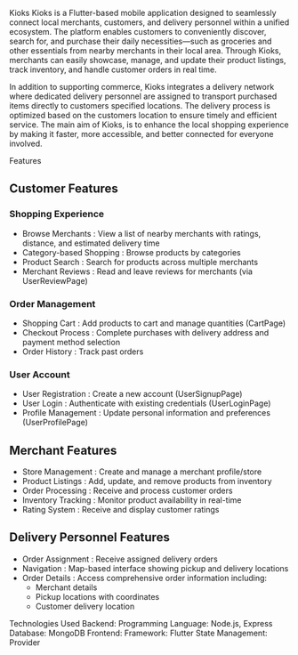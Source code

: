 Kioks
Kioks is a Flutter-based mobile application designed to seamlessly connect local merchants, customers, and delivery personnel within a unified ecosystem. The platform enables customers to conveniently discover, search for, and purchase their daily necessities—such as groceries and other essentials from nearby merchants in their local area. Through Kioks, merchants can easily showcase, manage, and update their product listings, track inventory, and handle customer orders in real time.

In addition to supporting commerce, Kioks integrates a delivery network where dedicated delivery personnel are assigned to transport purchased items directly to customers specified locations. The delivery process is optimized based on the customers location to ensure timely and efficient service. The main aim of Kioks, is to enhance the local shopping experience by making it faster, more accessible, and better connected for everyone involved. 


Features
## Customer Features
### Shopping Experience
- Browse Merchants : View a list of nearby merchants with ratings, distance, and estimated delivery time
- Category-based Shopping : Browse products by categories 
- Product Search : Search for products across multiple merchants
- Merchant Reviews : Read and leave reviews for merchants (via UserReviewPage)
### Order Management
- Shopping Cart : Add products to cart and manage quantities (CartPage)
- Checkout Process : Complete purchases with delivery address and payment method selection
- Order History : Track past orders
### User Account
- User Registration : Create a new account (UserSignupPage)
- User Login : Authenticate with existing credentials (UserLoginPage)
- Profile Management : Update personal information and preferences (UserProfilePage)

## Merchant Features
- Store Management : Create and manage a merchant profile/store
- Product Listings : Add, update, and remove products from inventory
- Order Processing : Receive and process customer orders
- Inventory Tracking : Monitor product availability in real-time
- Rating System : Receive and display customer ratings

## Delivery Personnel Features
- Order Assignment : Receive assigned delivery orders
- Navigation : Map-based interface showing pickup and delivery locations
- Order Details : Access comprehensive order information including:
  - Merchant details
  - Pickup locations with coordinates
  - Customer delivery location

Technologies Used
Backend:
Programming Language: Node.js, Express
Database: MongoDB
Frontend:
Framework: Flutter
State Management: Provider